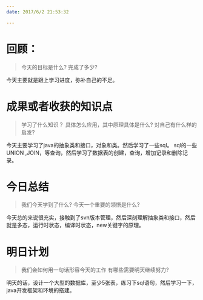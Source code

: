 ```yaml
---
date: 2017/6/2 21:53:32

---
```


# 回顾：
> 今天的目标是什么?
> 完成了多少?

今天主要就是跟上学习进度，弥补自己的不足。


# 成果或者收获的知识点
> 学习了什么知识？
> 具体怎么应用，其中原理具体是什么?
> 对自己有什么样的启发?

今天主要学习了java的抽象类和接口，对象和类。然后学习了一些sql。
sql的一些UNION ,JOIN，等查询，然后学习了数据表的创建，查询，增加记录和删除记录。

# 今日总结
> 我们今天学到了什么?
> 今天一个重要的领悟是什么?

今天总的来说很充实，接触到了svn版本管理，然后深刻理解抽象类和接口，然后就是多态，运行时状态，编译时状态，new关键字的原理。


# 明日计划
> 我们会如何用一句话形容今天的工作
> 有哪些需要明天继续努力?

明天的话，设计一个大型的数据库，至少5张表，练习下sql语句，然后学习一下，java开发框架和环境的搭建。
